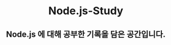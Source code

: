 # <p align=center>**Node.js-Study**</p>
## <p align=center>**Node.js 에 대해 공부한 기록을 담은 공간입니다.**</p>

<!-- <p align="center">
	<img src="https://user-images.githubusercontent.com/97582839/178905523-9e563c52-0380-4ea5-8fab-1d01b2765ff8.jpg" width="100%">
</p> -->

<!-- <br>

<details>
<summary>Node</summary>

- #### 가상머신으로 보아도 괜찮을 듯?
- #### JacaScript를 웹브라우저 바깥의 환경에서 구동되게 하는 프로그램
- #### 터미널에 node '파일명' 입력하면 실행됨 (자바스크립트 파일의 경우 확장자 생략해도 무방함)

```javascript
var a = 1;
var b = 2;
console.log(a + b);
console.log('hello node');

// 실행결과
3
hello node
```

</details>



<details>
<summary>콜스택</summary>

```javascript
function first() {
	second();
	console.log('첫 번째');
}
function second() {
	third();
	console.log('두 번째');
}
function third() {
	console.log('세 번째');
}
first();

// 실행결과
세 번째
두 번째
첫 번째
```

</details>



<details>
<summary>이벤트루프</summary>

- #### 여러 개의 태스크큐에서 함수를 순서대로 꺼내오는 역할

```javascript
function run() {
	console.log('3초 후 실행');
}
console.log('시작');
setTimeout(run, 3000);
console.log('끝');

// 실행결과
시작
끝
3초 후 실행
```

#### 언제 태스크큐에 들어감?
> `setTimeout` `setInterval` `setImmediate`<br>`Promise.resolve` `Promise.reject`<br>`async` `await` `EventListener`

<br>

참고 : [Node.js 공식문서](https://nodejs.org/ko/docs/guides/event-loop-timers-and-nexttick/)
</details>



<details>
<summary>이벤트드리븐, 논블로킹 I/O, 싱글/멀티스레드</summary>

정리필요

</details>



<details>
<summary>ES2018</summary>

- #### 변수선언방식 변화 : `var` >>> `const`, `let` 
	> const, let은 블럭({}) 스코프 : 블럭 밖에서 접근 불가

	#### `var`

	```javascript
	if(true) {
		var x = 3;
	}
	console.log(x);

	// 실행결과
	3
	```

	#### `const`
	
	```javascript
	if(true) {
		const y = 3;
	}
	console.log(y);

	// 실행결과 에러출력
	ReferenceError: y is not defined
	```

- #### `const`와 `let`의 차이

	#### `const`
	> 값 재할당 불가

	```javascript
	const a = 0;
	a = 1;

	// 실행결과 에러출력
	TypeError: Assignment to constant variable.
	```

	#### `let`
	> 값 재할당 가능

	```javascript
	let b = 0;
	b = 1;

	// 실행결과
	1
	```
</details>



<details>
<summary>.</summary>

```javascript

```

</details> -->